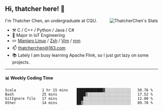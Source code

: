 ## Hi, thatcher here! :wave:

<img align="right" src="https://github-readme-stats.vercel.app/api?username=thatcherchen&title_color=333&text_color=777" alt="ThatcherChen's Stats" >

I'm Thatcher Chen, an undergraduate at CQU.

- :hammer_and_pick:  C / C++ / Python / Java / C# 
- :seedling:  Major in IoT Engineering
- :pencil2: [Manjaro Linux](https://github.com/manjaro) / [Zsh](https://github.com/zsh-users/zsh) / [Vim](https://github.com/vim/vim) / [nnn](https://github.com/jarun/nnn)
- :mailbox: thatcherchen@163.com
- :books: Lately I am busy learning Apache Flink, so I just got lazy on some projects.

---

#### :bar_chart: Weekly Coding Time

<!--START_SECTION:waka-->

```text
Scala            1 hr 15 mins    ████████████▓░░░░░░░░░░░░   50.76 %
Bash             25 mins         ████▒░░░░░░░░░░░░░░░░░░░░   17.52 %
GitIgnore file   17 mins         ███░░░░░░░░░░░░░░░░░░░░░░   12.00 %
Other            14 mins         ██▒░░░░░░░░░░░░░░░░░░░░░░   09.70 %
```

<!--END_SECTION:waka-->
